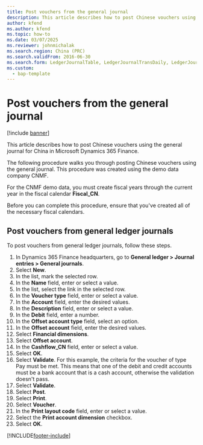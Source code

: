 ```yaml
---
title: Post vouchers from the general journal
description: This article describes how to post Chinese vouchers using the general journal for China in Microsoft Dynamics 365 Finance.
author: kfend
ms.author: kfend
ms.topic: how-to
ms.date: 03/07/2025
ms.reviewer: johnmichalak
ms.search.region: China (PRC)
ms.search.validFrom: 2016-06-30
ms.search.form: LedgerJournalTable, LedgerJournalTransDaily, LedgerJournalTransDimension, DimensionLookup
ms.custom: 
  - bap-template
---
```


# Post vouchers from the general journal

[!include [banner](../../includes/banner.md)]

This article describes how to post Chinese vouchers using the general journal for China in Microsoft Dynamics 365 Finance.

The following procedure walks you through posting Chinese vouchers using the general journal. This procedure was created using the demo data company CNMF.

For the CNMF demo data, you must create fiscal years through the current year in the fiscal calendar **Fiscal_CN**.

Before you can complete this procedure, ensure that you've created all of the necessary fiscal calendars. 

## Post vouchers from general ledger journals

To post vouchers from general ledger journals, follow these steps.

1. In Dynamics 365 Finance headquarters, go to **General ledger \> Journal entries \> General journals**.
1. Select **New**.
1. In the list, mark the selected row.
1. In the **Name** field, enter or select a value.
1. In the list, select the link in the selected row.
1. In the **Voucher type** field, enter or select a value.
1. In the **Account** field, enter the desired values.
1. In the **Description** field, enter or select a value.
1. In the **Debit** field, enter a number.
1. In the **Offset account type** field, select an option.
1. In the **Offset account** field, enter the desired values.
1. Select **Financial dimensions**.
1. Select **Offset account**.
1. In the **Cashflow_CN** field, enter or select a value.
1. Select **OK**.
1. Select **Validate**. For this example, the criteria for the voucher of type Pay must be met. This means that one of the debit and credit accounts must be a bank account that is a cash account, otherwise the validation doesn't pass.  
1. Select **Validate**.
1. Select **Post**.
1. Select **Print**.
1. Select **Voucher**.
1. In the **Print layout code** field, enter or select a value.
1. Select the **Print account dimension** checkbox.
1. Select **OK**.



[!INCLUDE[footer-include](../../../includes/footer-banner.md)]

